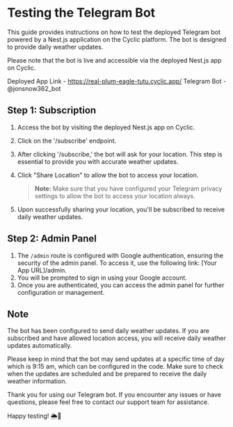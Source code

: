 # Testing the Telegram Bot

This guide provides instructions on how to test the deployed Telegram bot powered by a Nest.js application on the Cyclic platform. The bot is designed to provide daily weather updates. 

Please note that the bot is live and accessible via the deployed Nest.js app on Cyclic.

Deployed App Link - https://real-plum-eagle-tutu.cyclic.app/
Telegram Bot - @jonsnow362_bot

## Step 1: Subscription

1. Access the bot by visiting the deployed Nest.js app on Cyclic.
2. Click on the '/subscribe' endpoint.
3. After clicking '/subscribe,' the bot will ask for your location. This step is essential to provide you with accurate weather updates.
4. Click "Share Location" to allow the bot to access your location. 

   > **Note:** Make sure that you have configured your Telegram privacy settings to allow the bot to access your location always.

5. Upon successfully sharing your location, you'll be subscribed to receive daily weather updates.

## Step 2: Admin Panel

1. The `/admin` route is configured with Google authentication, ensuring the security of the admin panel. To access it, use the following link: [Your App URL]/admin.
2. You will be prompted to sign in using your Google account. 
3. Once you are authenticated, you can access the admin panel for further configuration or management.

## Note

The bot has been configured to send daily weather updates. If you are subscribed and have allowed location access, you will receive daily weather updates automatically.

Please keep in mind that the bot may send updates at a specific time of day which is 9:15 am, which can be configured in the code. Make sure to check when the updates are scheduled and be prepared to receive the daily weather information.

Thank you for using our Telegram bot. If you encounter any issues or have questions, please feel free to contact our support team for assistance.

Happy testing! 🌦️🤖
